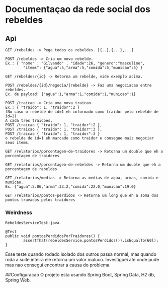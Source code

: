 # Documentaçao da rede social dos rebeldes

## Api
    GET /rebeldes -> Pega todos os rebeldes. [{..},{...},...]

    POST /rebeldes -> Cria um novo rebelde. 
    Ex.: { "nome" : "Gilvando" , "idade":26, "genero":"masculino", 
            "items": {"agua":5,"arma":5,"comida":5,"municao":5} }
    
    GET /rebeldes/{id} -> Retorna um rebelde, vide exemplo acima.

    POST /rebeldes/{id}/negocia/{rebelde} -> Faz uma negociacao entre rebeldes. 
    Ex. de payload: {"agua":1,"arma":1,"comida":1,"municao":1}

    POST /traicao -> Cria uma nova traicao. 
    Ex.: { "traido": 1, "traidor":2 } 
    (No caso o rebelde de id=1 eh informado como traidor pelo rebelde de id=2)
    A cada tres traicoes, 
    POST /traicao { "traido": 1, "traidor":2 }, 
    POST /traicao { "traido": 1, "traidor":3 }, 
    POST /traicao { "traido": 1, "traidor":3 }
    o rebelde de id=1 eh marcado como traidor e consegue mais negociar seus items.
    
    GET /relatorios/porcentagem-de-traidores -> Retorna um double que eh a porcentagem de traidores
    
    GET /relatorios/porcentagem-de-rebeldes -> Retorna um double que eh a porcentagem de rebeldes
    
    GET /relatorios/medias -> Retorna as medias de agua, armas, comida e municao. 
    Ex. {"agua":5.06,"arma":33.2,"comida":22.0,"municao":19.0}
    
    GET /relatorios/pontos-perdidos -> Retorna um long que eh a soma dos pontos travados pelos traidores 
    
### Weirdness
    RebeldesServiceTest.java
    
    @Test
    public void pontosPerdidosPorTraidores() {
            assertThat(rebeldesService.pontosPerdidos()).isEqualTo(60l);
    }
Esse teste quando rodado isolado dos outros passa normal, mas quando roda a suite inteira ele retorna um valor maluco. Investiguei ate onde pude mas nao consegui encontrar a causa do problema.

##Configuracao
O projeto esta usando Spring Boot, Spring Data, H2 db, Spring Web.